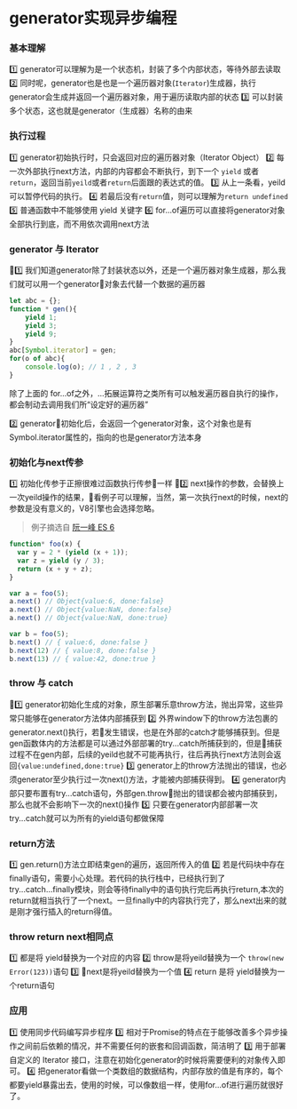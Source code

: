 # generator实现异步编程

### 基本理解
1️⃣ generator可以理解为是一个状态机，封装了多个内部状态，等待外部去读取
2️⃣ 同时呢，generator也是也是一个遍历器对象(`Iterator`)生成器，执行generator会生成并返回一个遍历器对象，用于遍历读取内部的状态
3️⃣ 可以封装多个状态，这也就是generator（生成器）名称的由来

### 执行过程
1️⃣ generator初始执行时，只会返回对应的遍历器对象（Iterator Object）
2️⃣ 每一次外部执行next方法，内部的内容都会不断执行，到下一个 `yield` 或者 `return`，返回当前`yeild`或者`return`后面跟的表达式的值。
3️⃣ 从上一条看，yeild可以暂停代码的执行。
4️⃣ 若最后没有`return`值，则可以理解为`return undefined`
5️⃣ 普通函数中不能够使用 yield 关键字
6️⃣ for...of遍历可以直接将generator对象全部执行到底，而不用依次调用next方法

### generator 与 Iterator 
1️⃣ 我们知道generator除了封装状态以外，还是一个遍历器对象生成器，那么我们就可以用一个generator对象去代替一个数据的遍历器
```js
let abc = {};
function * gen(){
    yield 1;
    yield 3;
    yield 9;
}
abc[Symbol.iterator] = gen;
for(o of abc){
    console.log(o); // 1 , 2 , 3 
}
```
除了上面的 for...of之外，...拓展运算符之类所有可以触发遍历器自执行的操作，都会制动去调用我们所“设定好的遍历器”

2️⃣ generator初始化后，会返回一个generator对象，这个对象也是有Symbol.iterator属性的，指向的也是generator方法本身

### 初始化与next传参
1️⃣ 初始化传参于正擦很难过函数执行传参一样
2️⃣ next操作的参数，会替换上一次yeild操作的结果，看例子可以理解，当然，第一次执行next的时候，next的参数是没有意义的，V8引擎也会选择忽略。
> 例子摘选自 [阮一峰 ES 6](http://es6.ruanyifeng.com/#docs/generator)

```js
function* foo(x) {
  var y = 2 * (yield (x + 1));
  var z = yield (y / 3);
  return (x + y + z);
}

var a = foo(5);
a.next() // Object{value:6, done:false}
a.next() // Object{value:NaN, done:false}
a.next() // Object{value:NaN, done:true}

var b = foo(5);
b.next() // { value:6, done:false }
b.next(12) // { value:8, done:false }
b.next(13) // { value:42, done:true }
```

### throw 与 catch 
1️⃣ generator初始化生成的对象，原生部署乐意throw方法，抛出异常，这些异常只能够在generator方法体内部捕获到
2️⃣ 外界window下的throw方法包裹的generator.next()执行，若发生错误，也是在外部的catch才能够捕获到。但是gen函数体内的方法都是可以通过外部部署的try...catch所捕获到的，但是捕获过程不在gen内部，后续的yeild也就不可能再执行，往后再执行next方法则会返回`{value:undefined,done:true}`
3️⃣ generator上的throw方法抛出的错误，也必须generator至少执行过一次next()方法，才能被内部捕获得到。
4️⃣ generator内部只要布置有try...catch语句，外部gen.throw抛出的错误都会被内部捕获到，那么也就不会影响下一次的next()操作
5️⃣ 只要在generator内部部署一次 try...catch就可以为所有的yield语句都做保障

### return方法
1️⃣ gen.return()方法立即结束gen的遍历，返回所传入的值
2️⃣ 若是代码块中存在 finally语句，需要小心处理。若代码的执行栈中，已经执行到了try...catch...finally模块，则会等待finally中的语句执行完后再执行return,本次的return就相当执行了一个next。一旦finally中的内容执行完了，那么next出来的就是刚才强行插入的return得值。

### throw return next相同点
1️⃣ 都是将 yield替换为一个对应的内容
2️⃣ throw是将yeild替换为一个 `throw(new Error(123))`语句
3️⃣ next是将yeild替换为一个值
4️⃣ return 是将 yield替换为一个return语句


### 应用
1️⃣ 使用同步代码编写异步程序
3️⃣ 相对于Promise的特点在于能够改善多个异步操作之间前后依赖的情况，并不需要任何的嵌套和回调函数，简洁明了
3️⃣ 用于部署自定义的 Iterator 接口，注意在初始化generator的时候将需要便利的对象传入即可。
4️⃣ 把generator看做一个类数组的数据结构，内部存放的值是有序的，每个都要yield暴露出去，使用的时候，可以像数组一样，使用for...of进行遍历就很好了。
